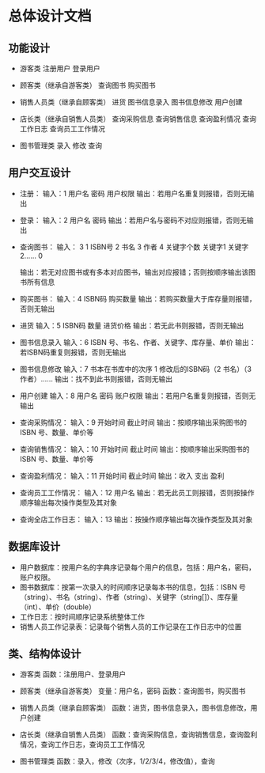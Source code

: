 # 总体设计文档

## 功能设计
* 游客类
  注册用户
  登录用户

* 顾客类（继承自游客类）
  查询图书
  购买图书

* 销售人员类（继承自顾客类）
  进货
  图书信息录入
  图书信息修改
  用户创建

* 店长类（继承自销售人员类）
  查询采购信息
  查询销售信息
  查询盈利情况
  查询工作日志
  查询员工工作情况

* 图书管理类
  录入
  修改
  查询

## 用户交互设计
* 注册：
  输入：1 用户名 密码 用户权限
  输出：若用户名重复则报错，否则无输出
* 登录：
  输入：2 用户名 密码
  输出：若用户名与密码不对应则报错，否则无输出
* 查询图书：
  输入：
    3
    1 ISBN号
    2 书名
    3 作者
    4 关键字个数 关键字1 关键字2……
    0

  输出：若无对应图书或有多本对应图书，输出对应报错；否则按顺序输出该图书所有信息

* 购买图书：
  输入：4 ISBN码 购买数量
  输出：若购买数量大于库存量则报错，否则无输出
* 进货
  输入：5 ISBN码 数量 进货价格
  输出：若无此书则报错，否则无输出

* 图书信息录入
  输入：6 ISBN 号、书名、作者、关键字、库存量、单价
  输出：若ISBN码重复则报错，否则无输出

* 图书信息修改
  输入：7 书本在书库中的次序 1 修改后的ISBN码（2 书名）（3 作者）……
  输出：找不到此书则报错，否则无输出

* 用户创建
  输入：8 用户名 密码 账户权限
  输出：若用户名重复则报错，否则无输出

* 查询采购情况：
  输入：9 开始时间 截止时间
  输出：按顺序输出采购图书的 ISBN 号、数量、单价等

* 查询销售情况：
  输入：10 开始时间 截止时间
  输出：按顺序输出采购图书的 ISBN 号、数量、单价等

* 查询盈利情况：
  输入：11 开始时间 截止时间
  输出：收入 支出 盈利

* 查询员工工作情况：
  输入：12 用户名
  输出：若无此员工则报错，否则按操作顺序输出每次操作类型及其对象

* 查询全店工作日志：
  输入：13
  输出：按操作顺序输出每次操作类型及其对象

## 数据库设计

* 用户数据库：按用户名的字典序记录每个用户的信息，包括：用户名，密码，账户权限。
* 图书数据库：按第一次录入的时间顺序记录每本书的信息，包括：ISBN 号（string）、书名（string）、作者（string）、关键字（string[]）、库存量（int）、单价（double）
* 工作日志：按时间顺序记录系统整体工作
* 销售人员工作记录表：记录每个销售人员的工作记录在工作日志中的位置

## 类、结构体设计

* 游客类
  函数：注册用户、登录用户

* 顾客类（继承自游客类）
  变量：用户名，密码
  函数：查询图书，购买图书

* 销售人员类（继承自顾客类）
  函数：进货，图书信息录入，图书信息修改，用户创建

* 店长类（继承自销售人员类）
  函数：查询采购信息，查询销售信息，查询盈利情况，查询工作日志，查询员工工作情况

* 图书管理类
  函数：录入，修改（次序，1/2/3/4，修改值），查询